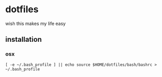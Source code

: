 dotfiles
========

wish this makes my life easy

installation
------------

### osx
    [ -e ~/.bash_profile ] || echo source $HOME/dotfiles/bash/bashrc > ~/.bash_profile
